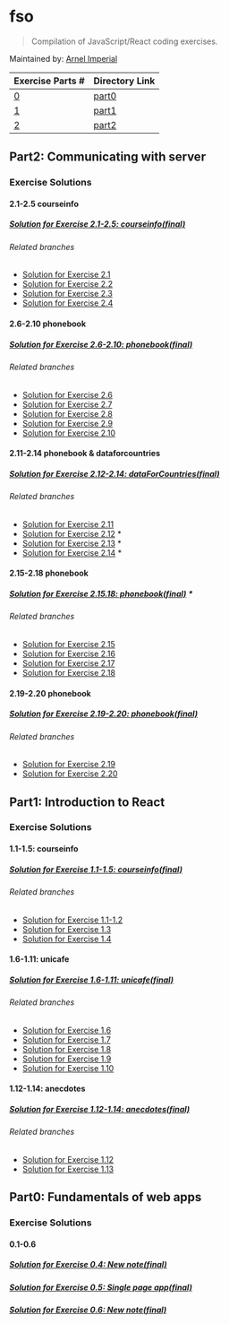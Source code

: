 # fso
> Compilation of JavaScript/React coding exercises.

Maintained by: [Arnel Imperial](https://github.com/aiotrope)

| Exercise Parts #| Directory Link |
|-----------------|----------------|
| [0](#part0)     | [part0](https://github.com/aiotrope/fso/tree/main/part0)|
| [1](#part1)     | [part1](https://github.com/aiotrope/fso/tree/main/part1)|
| [2](#part2)     | [part2](https://github.com/aiotrope/fso/tree/main/part2)|

<a name="part2"></a>

## Part2: Communicating with server

### Exercise Solutions

#### 2.1-2.5 courseinfo

##### [Solution for Exercise 2.1-2.5: courseinfo(final)](https://github.com/aiotrope/fso/tree/main/part2/courseinfo)

###### Related branches

- [Solution for Exercise 2.1](https://github.com/aiotrope/fso/tree/part2/2.1/part2/courseinfo)
- [Solution for Exercise 2.2](https://github.com/aiotrope/fso/tree/part2/2.2/part2/courseinfo)
- [Solution for Exercise 2.3](https://github.com/aiotrope/fso/tree/part2/2.3/part2/courseinfo)
- [Solution for Exercise 2.4](https://github.com/aiotrope/fso/tree/part2/2.4/part2/courseinfo)

#### 2.6-2.10 phonebook

##### [Solution for Exercise 2.6-2.10: phonebook(final)](https://github.com/aiotrope/fso/tree/part2/2.10/part2/phonebook)

###### Related branches

- [Solution for Exercise 2.6](https://github.com/aiotrope/fso/tree/part2/2.6/part2/phonebook)
- [Solution for Exercise 2.7](https://github.com/aiotrope/fso/tree/part2/2.7/part2/phonebook)
- [Solution for Exercise 2.8](https://github.com/aiotrope/fso/tree/part2/2.8/part2/phonebook)
- [Solution for Exercise 2.9](https://github.com/aiotrope/fso/tree/part2/2.9/part2/phonebook)
- [Solution for Exercise 2.10](https://github.com/aiotrope/fso/tree/part2/2.10/part2/phonebook)

#### 2.11-2.14 phonebook & dataforcountries

##### [Solution for Exercise 2.12-2.14: dataForCountries(final)](https://github.com/aiotrope/fso/tree/main/part2/dataforcountries)

###### Related branches

- [Solution for Exercise 2.11](https://github.com/aiotrope/fso/tree/part2/2.11/part2/phonebook)
- [Solution for Exercise 2.12](https://github.com/aiotrope/fso/tree/part2/2.12/part2/dataforcountries) *
- [Solution for Exercise 2.13](https://github.com/aiotrope/fso/tree/part2/2.13/part2/dataforcountries) *
- [Solution for Exercise 2.14](https://github.com/aiotrope/fso/tree/part2/2.14/part2/dataforcountries) *

#### 2.15-2.18 phonebook

##### [Solution for Exercise 2.15.18: phonebook(final)](https://github.com/aiotrope/fso/tree/part2/2.18/part2/phonebook) *

###### Related branches

- [Solution for Exercise 2.15](https://github.com/aiotrope/fso/tree/part2/2.15/part2/phonebook)
- [Solution for Exercise 2.16](https://github.com/aiotrope/fso/tree/part2/2.16/part2/phonebook)
- [Solution for Exercise 2.17](https://github.com/aiotrope/fso/tree/part2/2.17/part2/phonebook)
- [Solution for Exercise 2.18](https://github.com/aiotrope/fso/tree/part2/2.18/part2/phonebook)

#### 2.19-2.20 phonebook

##### [Solution for Exercise 2.19-2.20: phonebook(final)](https://github.com/aiotrope/fso/tree/main/part2/phonebook)

###### Related branches

- [Solution for Exercise 2.19](https://github.com/aiotrope/fso/tree/part2/2.19/part2/phonebook)
- [Solution for Exercise 2.20](https://github.com/aiotrope/fso/tree/part2/2.20/part2/phonebook)

<a name="part1"></a>

## Part1: Introduction to React

### Exercise Solutions

#### 1.1-1.5: courseinfo

##### [Solution for Exercise 1.1-1.5: courseinfo(final)](https://github.com/aiotrope/fso/tree/main/part1/courseinfo)

###### Related branches

- [Solution for Exercise 1.1-1.2](https://github.com/aiotrope/fso/tree/part1/courseinfo/part1/courseinfo)
- [Solution for Exercise 1.3](https://github.com/aiotrope/fso/tree/part1/courseinfoWithObjects/part1/courseinfo)
- [Solution for Exercise 1.4](https://github.com/aiotrope/fso/tree/part1/courseinfoWithArray/part1/courseinfo)

#### 1.6-1.11: unicafe

##### [Solution for Exercise 1.6-1.11: unicafe(final)](https://github.com/aiotrope/fso/tree/main/part1/unicafe)

###### Related branches

- [Solution for Exercise 1.6](https://github.com/aiotrope/fso/tree/part1/1.6/part1/unicafe)
- [Solution for Exercise 1.7](https://github.com/aiotrope/fso/tree/part1/1.7/part1/unicafe)
- [Solution for Exercise 1.8](https://github.com/aiotrope/fso/tree/part1/1.8/part1/unicafe)
- [Solution for Exercise 1.9](https://github.com/aiotrope/fso/tree/part1/1.9/part1/unicafe)
- [Solution for Exercise 1.10](https://github.com/aiotrope/fso/tree/part1/1.10/part1/unicafe)

#### 1.12-1.14: anecdotes

##### [Solution for Exercise 1.12-1.14: anecdotes(final)](https://github.com/aiotrope/fso/tree/main/part1/anecdotes)

###### Related branches

- [Solution for Exercise 1.12](https://github.com/aiotrope/fso/tree/part1/1.12/part1/anecdotes)
- [Solution for Exercise 1.13](https://github.com/aiotrope/fso/tree/part1/1.13/part1/anecdotes)



## Part0: Fundamentals of web apps

### Exercise Solutions

#### 0.1-0.6
<a name="part0"></a>

##### [Solution for Exercise 0.4: New note(final)](https://github.com/aiotrope/fso/tree/main/part0)

##### [Solution for Exercise 0.5: Single page app(final)](https://github.com/aiotrope/fso/tree/main/part0)

##### [Solution for Exercise 0.6: New note(final)](https://github.com/aiotrope/fso/tree/main/part0)

